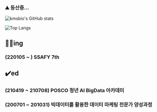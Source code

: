 ### ⛰️ 등산중...

![kmsbio's GitHub stats](https://github-readme-stats.vercel.app/api?username=jangwonseok17)

![Top Langs](https://github-readme-stats.vercel.app/api/top-langs/?username=jangwonseok17)


## 🏃‍♂️ing
### (220105 ~ ) SSAFY 7th 

## ✔️ed
### (210419 ~ 210708) POSCO 청년 AI BigData 아카데미 
### (200701 ~ 201031) 빅데이터를 활용한 데이터 마케팅 전문가 양성과정 

